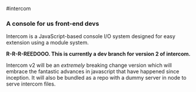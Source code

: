 #intercom
### A console for us front-end devs

Intercom is a JavaScript-based console I/O system designed for 
easy extension using a module system.

**R-R-R-REEDOOO. This is currently a dev branch for version 2 of intercom.**

Intercom v2 will be an *extremely* breaking change version which will embrace
the fantastic advances in javascript that have happened since inception. It will
also be bundled as a repo with a dummy server in node to serve intercom files.